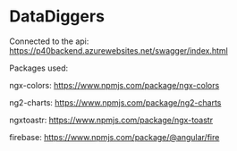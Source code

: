 # DataDiggers

Connected to the api: https://p40backend.azurewebsites.net/swagger/index.html

Packages used:

ngx-colors: https://www.npmjs.com/package/ngx-colors

ng2-charts: https://www.npmjs.com/package/ng2-charts

ngxtoastr: https://www.npmjs.com/package/ngx-toastr

firebase: https://www.npmjs.com/package/@angular/fire

